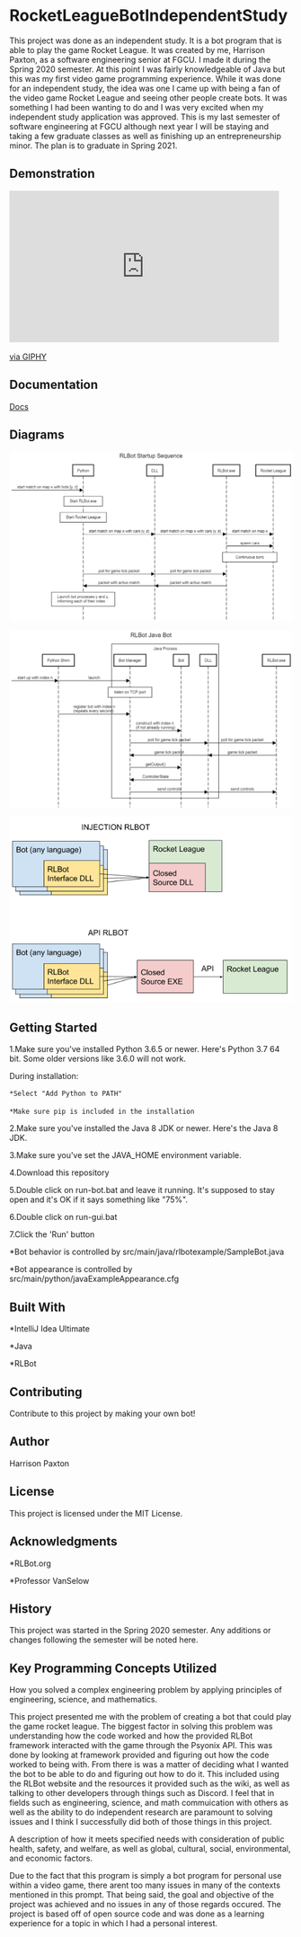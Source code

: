 # RocketLeagueBotIndependentStudy

This project was done as an independent study. It is a bot program that is able to play the game Rocket League. It was created by me, Harrison Paxton, as a software engineering senior at FGCU. I made it during the Spring 2020 semester. At this point I was fairly knowledgeable of Java but this was my first video game programming experience. While it was done for an independent study, the idea was one I came up with being a fan of the video game Rocket League and seeing other people create bots. It was something I had been wanting to do and I was very excited when my independent study application was approved. This is my last semester of software engineering at FGCU although next year I will be staying and taking a few graduate classes as well as finishing up an entrepreneurship minor. The plan is to graduate in Spring 2021.

## Demonstration

<iframe src="https://giphy.com/embed/XZynkikIK5HvIwH5Fm" width="480" height="270" frameBorder="0" class="giphy-embed" allowFullScreen></iframe><p><a href="https://giphy.com/gifs/XZynkikIK5HvIwH5Fm">via GIPHY</a></p>

## Documentation

[Docs](https://github.com/harrisonp18/RocketLeagueBotIndependentStudy/tree/master/docs)

## Diagrams

![RLBotSetup](docs/RLBotStartupSequence.png)

![RLBotJavaBot](docs/RLBotJavaBot.png)

![RLBotAPI](docs/RLBotAPI.png)

## Getting Started


1.Make sure you've installed Python 3.6.5 or newer. Here's Python 3.7 64 bit. Some older versions like 3.6.0 will not work.

   During installation:
   
    *Select "Add Python to PATH"
    
    *Make sure pip is included in the installation
    
2.Make sure you've installed the Java 8 JDK or newer. Here's the Java 8 JDK.

3.Make sure you've set the JAVA_HOME environment variable.

4.Download this repository

5.Double click on run-bot.bat and leave it running. It's supposed to stay open and it's OK if it says something like "75%".

6.Double click on run-gui.bat

7.Click the 'Run' button

   *Bot behavior is controlled by src/main/java/rlbotexample/SampleBot.java
  
   *Bot appearance is controlled by src/main/python/javaExampleAppearance.cfg

## Built With

*IntelliJ Idea Ultimate

*Java

*RLBot


## Contributing

Contribute to this project by making your own bot!

## Author

Harrison Paxton

## License

This project is licensed under the MIT License.

## Acknowledgments

*RLBot.org

*Professor VanSelow

## History

This project was started in the Spring 2020 semester. Any additions or changes following the semester will be noted here.

## Key Programming Concepts Utilized

How you solved a complex engineering problem by applying principles of engineering, science, and mathematics.

This project presented me with the problem of creating a bot that could play the game rocket league. The biggest factor in solving this problem was understanding how the code worked and how the provided RLBot framework interacted with the game through the Psyonix API. This was done by looking at framework provided and figuring out how the code worked to being with. From there is was a matter of deciding what I wanted the bot to be able to do and figuring out how to do it. This included using the RLBot website and the resources it provided such as the wiki, as well as talking to other developers through things such as Discord. I feel that in fields such as engineering, science, and math commuication with others as well as the ability to do independent research are paramount to solving issues and I think I successfully did both of those things in this project.

A description of how it meets specified needs with consideration of public health, safety, and welfare, as well as global, cultural, social, environmental, and economic factors.

Due to the fact that this program is simply a bot program for personal use within a video game, there arent too many issues in many of the contexts mentioned in this prompt. That being said, the goal and objective of the project was achieved and no issues in any of those regards occured. The project is based off of open source code and was done as a learning experience for a topic in which I had a personal interest.
